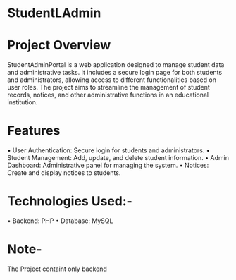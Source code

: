 # StudentLAdmin
# Project Overview
StudentAdminPortal is a web application designed to manage student data and administrative tasks. It includes a secure login page for both students and administrators, allowing access to different functionalities based on user roles. The project aims to streamline the management of student records, notices, and other administrative functions in an educational institution.

# Features
• User Authentication: Secure login for students and administrators.
• Student Management: Add, update, and delete student information.
• Admin Dashboard: Administrative panel for managing the system.
• Notices: Create and display notices to students.

# Technologies Used:-
• Backend: PHP
• Database: MySQL

# Note-
The Project containt only backend 
